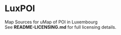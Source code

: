 # LuxPOI
Map Sources for uMap of POI in Luxembourg<br>
See **README-LICENSING.md** for full licensing details.
